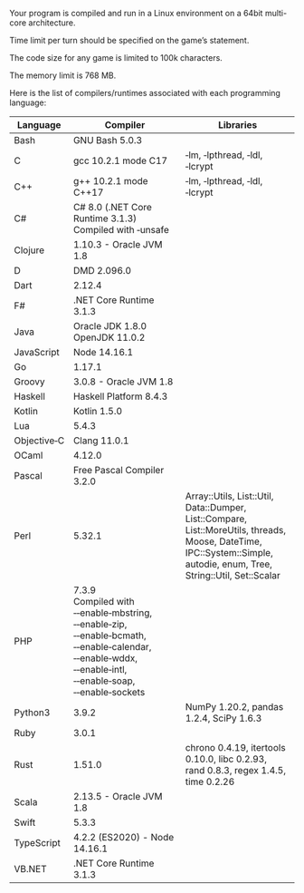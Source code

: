 Your program is compiled and run in a Linux environment on a 64bit multi-core architecture.

Time limit per turn should be specified on the game’s statement.

The code size for any game is limited to 100k characters.

The memory limit is 768 MB.

Here is the list of compilers/runtimes associated with each programming language:

|Language|Compiler|Libraries|
|--------|--------|---------|
|Bash	 	|GNU Bash 5.0.3        				|								|
|C	     	|gcc 10.2.1 mode C17   				|‑lm, ‑lpthread, ‑ldl, ‑lcrypt	|
|C++	 	|g++ 10.2.1 mode C++17 				|‑lm, ‑lpthread, ‑ldl, ‑lcrypt	|
|C#			|C# 8.0 (.NET Core Runtime 3.1.3) <br> Compiled with ‑unsafe|		|
|Clojure	|1.10.3 - Oracle JVM 1.8 			|								|
|D			|DMD 2.096.0 						|								|
|Dart		|2.12.4								|								|
|F#			|.NET Core Runtime 3.1.3			|								|
|Java		|Oracle JDK 1.8.0 <br> OpenJDK 11.0.2 |								|
|JavaScript	|Node 14.16.1 						|								|
|Go			|1.17.1								|								|
|Groovy		|3.0.8 - Oracle JVM 1.8				|								|
|Haskell	|Haskell Platform 8.4.3				|								|
|Kotlin		|Kotlin 1.5.0 						|								|
|Lua		|5.4.3								|								|
|Objective‑C|Clang 11.0.1 						|								|
|OCaml		|4.12.0								|								|
|Pascal		|Free Pascal Compiler 3.2.0			|								|
|Perl		|5.32.1 							|Array::Utils, List::Util, Data::Dumper, List::Compare, <br> List::MoreUtils, threads, Moose, DateTime, IPC::System::Simple, <br>autodie, enum, Tree, String::Util, Set::Scalar		|
|PHP		|7.3.9 	<br> Compiled with ‑‑enable‑mbstring, ‑‑enable‑zip, ‑‑enable‑bcmath, <br> ‑‑enable‑calendar, ‑‑enable‑wddx, ‑‑enable‑intl, ‑‑enable‑soap, ‑‑enable‑sockets	|											|
|Python3	|3.9.2 								|NumPy 1.20.2, pandas 1.2.4, SciPy 1.6.3 	|
|Ruby		|3.0.1 								|											|
|Rust		|1.51.0 							|chrono 0.4.19, itertools 0.10.0, libc 0.2.93, <br> rand 0.8.3, regex 1.4.5, time 0.2.26 	 																			 |
|Scala		|2.13.5 - Oracle JVM 1.8			|											|
|Swift		|5.3.3								|											|
|TypeScript	|4.2.2 (ES2020) - Node 14.16.1		|											|
|VB.NET		|.NET Core Runtime 3.1.3 			|											|